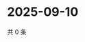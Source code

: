 # 2025-09-10

共 0 条

<!-- BEGIN ZHIHUQUESTIONS -->
<!-- 最后更新时间 Wed Sep 10 2025 08:50:30 GMT+0800 (China Standard Time) -->

<!-- END ZHIHUQUESTIONS -->
